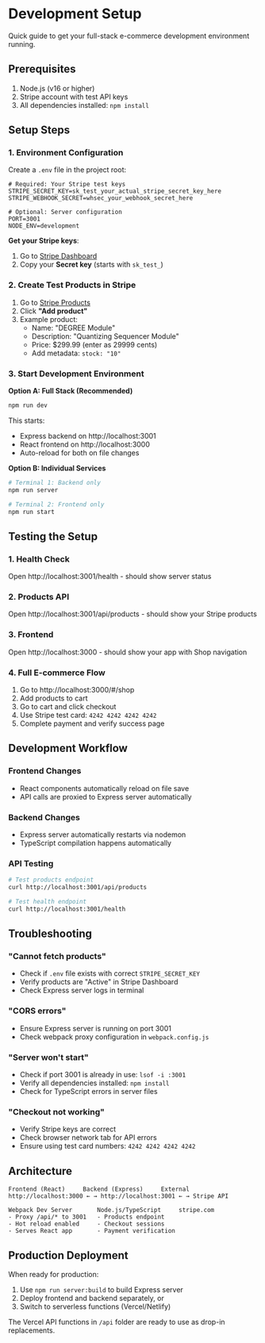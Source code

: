 # Development Setup

Quick guide to get your full-stack e-commerce development environment running.

## Prerequisites

1. Node.js (v16 or higher)
2. Stripe account with test API keys
3. All dependencies installed: `npm install`

## Setup Steps

### 1. Environment Configuration

Create a `.env` file in the project root:

```env
# Required: Your Stripe test keys
STRIPE_SECRET_KEY=sk_test_your_actual_stripe_secret_key_here
STRIPE_WEBHOOK_SECRET=whsec_your_webhook_secret_here

# Optional: Server configuration
PORT=3001
NODE_ENV=development
```

**Get your Stripe keys**:
1. Go to [Stripe Dashboard](https://dashboard.stripe.com/test/apikeys)
2. Copy your **Secret key** (starts with `sk_test_`)

### 2. Create Test Products in Stripe

1. Go to [Stripe Products](https://dashboard.stripe.com/test/products)
2. Click **"Add product"**
3. Example product:
   - Name: "DEGREE Module"
   - Description: "Quantizing Sequencer Module"
   - Price: $299.99 (enter as 29999 cents)
   - Add metadata: `stock: "10"`

### 3. Start Development Environment

**Option A: Full Stack (Recommended)**
```bash
npm run dev
```
This starts:
- Express backend on http://localhost:3001
- React frontend on http://localhost:3000
- Auto-reload for both on file changes

**Option B: Individual Services**
```bash
# Terminal 1: Backend only
npm run server

# Terminal 2: Frontend only  
npm run start
```

## Testing the Setup

### 1. Health Check
Open http://localhost:3001/health - should show server status

### 2. Products API
Open http://localhost:3001/api/products - should show your Stripe products

### 3. Frontend
Open http://localhost:3000 - should show your app with Shop navigation

### 4. Full E-commerce Flow
1. Go to http://localhost:3000/#/shop
2. Add products to cart
3. Go to cart and click checkout
4. Use Stripe test card: `4242 4242 4242 4242`
5. Complete payment and verify success page

## Development Workflow

### Frontend Changes
- React components automatically reload on file save
- API calls are proxied to Express server automatically

### Backend Changes  
- Express server automatically restarts via nodemon
- TypeScript compilation happens automatically

### API Testing
```bash
# Test products endpoint
curl http://localhost:3001/api/products

# Test health endpoint
curl http://localhost:3001/health
```

## Troubleshooting

### "Cannot fetch products"
- Check if `.env` file exists with correct `STRIPE_SECRET_KEY`
- Verify products are "Active" in Stripe Dashboard
- Check Express server logs in terminal

### "CORS errors"
- Ensure Express server is running on port 3001
- Check webpack proxy configuration in `webpack.config.js`

### "Server won't start"
- Check if port 3001 is already in use: `lsof -i :3001`
- Verify all dependencies installed: `npm install`
- Check for TypeScript errors in server files

### "Checkout not working"
- Verify Stripe keys are correct
- Check browser network tab for API errors
- Ensure using test card numbers: `4242 4242 4242 4242`

## Architecture

```
Frontend (React)     Backend (Express)     External
http://localhost:3000 ← → http://localhost:3001 ← → Stripe API

Webpack Dev Server       Node.js/TypeScript     stripe.com
- Proxy /api/* to 3001   - Products endpoint
- Hot reload enabled     - Checkout sessions
- Serves React app       - Payment verification
```

## Production Deployment

When ready for production:
1. Use `npm run server:build` to build Express server
2. Deploy frontend and backend separately, or
3. Switch to serverless functions (Vercel/Netlify)

The Vercel API functions in `/api` folder are ready to use as drop-in replacements. 